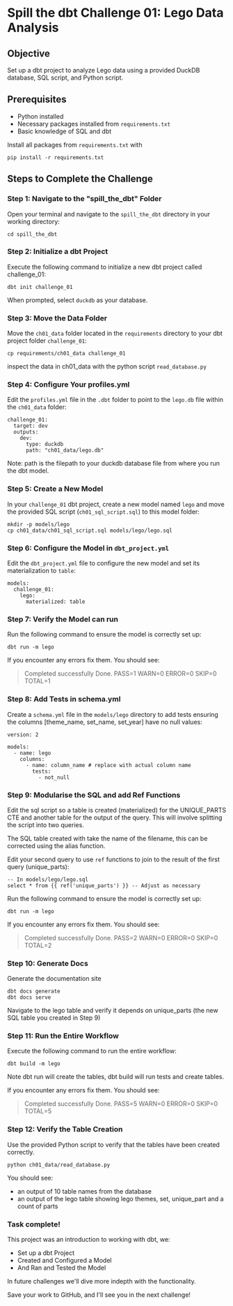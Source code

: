 # Spill the dbt Challenge 01: Lego Data Analysis

## Objective
Set up a dbt project to analyze Lego data using a provided DuckDB database, SQL script, and Python script.

## Prerequisites
- Python installed
- Necessary packages installed from `requirements.txt`
- Basic knowledge of SQL and dbt

Install all packages from `requirements.txt` with
```
pip install -r requirements.txt

```

## Steps to Complete the Challenge

### Step 1: Navigate to the "spill_the_dbt" Folder

Open your terminal and navigate to the `spill_the_dbt` directory in your working directory:
```
cd spill_the_dbt
```

### Step 2: Initialize a dbt Project

Execute the following command to initialize a new dbt project called challenge_01:
```
dbt init challenge_01
```
When prompted, select `duckdb` as your database.

### Step 3: Move the Data Folder

Move the `ch01_data` folder located in the `requirements` directory to your dbt project folder `challenge_01`:
```
cp requirements/ch01_data challenge_01
```
inspect the data in ch01_data with the python script `read_database.py`

### Step 4: Configure Your profiles.yml

Edit the `profiles.yml` file in the `.dbt` folder to point to the `lego.db` file within the `ch01_data` folder:

```
challenge_01:
  target: dev
  outputs:
    dev:
      type: duckdb
      path: "ch01_data/lego.db"
```
Note: path is the filepath to your duckdb database file from where you run the dbt model.

### Step 5: Create a New Model

In your `challenge_01` dbt project, create a new model named `lego` and move the provided SQL script (`ch01_sql_script.sql`) to this model folder:

```
mkdir -p models/lego
cp ch01_data/ch01_sql_script.sql models/lego/lego.sql
```

### Step 6: Configure the Model in `dbt_project.yml`

Edit the `dbt_project.yml` file to configure the new model and set its materialization to `table`:

```
models:
  challenge_01:
    lego:
      materialized: table
```

### Step 7: Verify the Model can run

Run the following command to ensure the model is correctly set up:
```
dbt run -m lego
```
If you encounter any errors fix them. 
You should see:

> Completed successfully
> Done. PASS=1 WARN=0 ERROR=0 SKIP=0 TOTAL=1

### Step 8: Add Tests in schema.yml

Create a `schema.yml` file in the `models/lego` directory to add tests ensuring the columns [theme_name, set_name, set_year] have no null values:

```
version: 2

models:
  - name: lego
    columns:
      - name: column_name # replace with actual column name
        tests:
          - not_null
```

### Step 9: Modularise the SQL and add Ref Functions

Edit the sql script so a table is created (materialized) for the UNIQUE_PARTS CTE and another table for the output of the query. This will involve splitting the script into two queries. 

The SQL table created with take the name of the filename, this can be corrected using the alias function. 

Edit your second query to use `ref` functions to join to the result of the first query (unique_parts):

```
-- In models/lego/lego.sql
select * from {{ ref('unique_parts') }} -- Adjust as necessary
```

Run the following command to ensure the model is correctly set up:
```
dbt run -m lego
```

If you encounter any errors fix them. 
You should see:

> Completed successfully
> Done. PASS=2 WARN=0 ERROR=0 SKIP=0 TOTAL=2


### Step 10: Generate Docs

Generate the documentation site
```
dbt docs generate
dbt docs serve
```

Navigate to the lego table and verify it depends on unique_parts (the new SQL table you created in Step 9)

### Step 11: Run the Entire Workflow

Execute the following command to run the entire workflow:
```
dbt build -m lego
```
Note dbt run will create the tables, dbt build will run tests and create tables.

If you encounter any errors fix them. 
You should see:

> Completed successfully
> Done. PASS=5 WARN=0 ERROR=0 SKIP=0 TOTAL=5

###  Step 12: Verify the Table Creation

Use the provided Python script to verify that the tables have been created correctly. 
```
python ch01_data/read_database.py
```
You should see:
- an output of 10 table names from the database
- an output of the lego table showing lego themes, set, unique_part and a count of parts


### Task complete!

This project was an introduction to working with dbt, we: 

- Set up a dbt Project
- Created and Configured a Model
- And Ran and Tested the Model

In future challenges we'll dive more indepth with the functionality. 

Save your work to GitHub, and I'll see you in the next challenge!